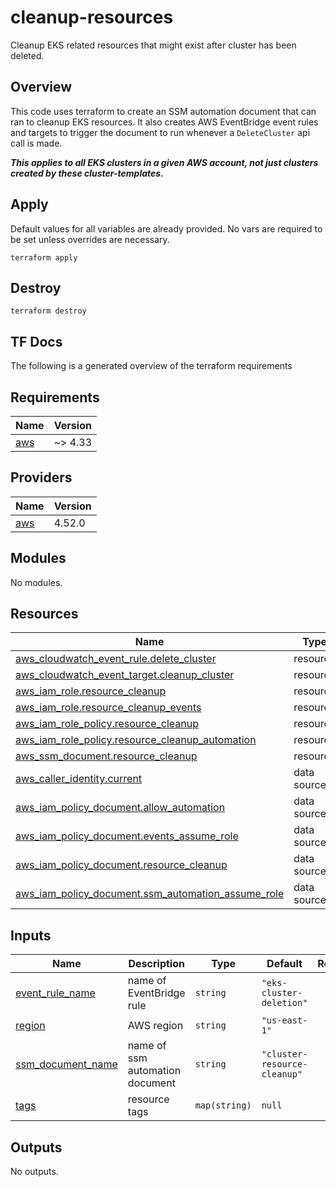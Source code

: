 # cleanup-resources
Cleanup EKS related resources that might exist after cluster has been deleted.

## Overview
This code uses terraform to create an SSM automation document that can ran to cleanup EKS resources.  It also creates AWS EventBridge event rules and targets to trigger the document to run whenever a `DeleteCluster` api call is made.

***This applies to all EKS clusters in a given AWS account, not just clusters created by these cluster-templates.***

## Apply
Default values for all variables are already provided.  No vars are required to be set unless overrides are necessary.

```
terraform apply
```

## Destroy
```
terraform destroy
```

## TF Docs
The following is a generated overview of the terraform requirements

<!-- BEGIN_TF_DOCS -->
## Requirements

| Name | Version |
|------|---------|
| <a name="requirement_aws"></a> [aws](#requirement\_aws) | ~> 4.33 |

## Providers

| Name | Version |
|------|---------|
| <a name="provider_aws"></a> [aws](#provider\_aws) | 4.52.0 |

## Modules

No modules.

## Resources

| Name | Type |
|------|------|
| [aws_cloudwatch_event_rule.delete_cluster](https://registry.terraform.io/providers/hashicorp/aws/latest/docs/resources/cloudwatch_event_rule) | resource |
| [aws_cloudwatch_event_target.cleanup_cluster](https://registry.terraform.io/providers/hashicorp/aws/latest/docs/resources/cloudwatch_event_target) | resource |
| [aws_iam_role.resource_cleanup](https://registry.terraform.io/providers/hashicorp/aws/latest/docs/resources/iam_role) | resource |
| [aws_iam_role.resource_cleanup_events](https://registry.terraform.io/providers/hashicorp/aws/latest/docs/resources/iam_role) | resource |
| [aws_iam_role_policy.resource_cleanup](https://registry.terraform.io/providers/hashicorp/aws/latest/docs/resources/iam_role_policy) | resource |
| [aws_iam_role_policy.resource_cleanup_automation](https://registry.terraform.io/providers/hashicorp/aws/latest/docs/resources/iam_role_policy) | resource |
| [aws_ssm_document.resource_cleanup](https://registry.terraform.io/providers/hashicorp/aws/latest/docs/resources/ssm_document) | resource |
| [aws_caller_identity.current](https://registry.terraform.io/providers/hashicorp/aws/latest/docs/data-sources/caller_identity) | data source |
| [aws_iam_policy_document.allow_automation](https://registry.terraform.io/providers/hashicorp/aws/latest/docs/data-sources/iam_policy_document) | data source |
| [aws_iam_policy_document.events_assume_role](https://registry.terraform.io/providers/hashicorp/aws/latest/docs/data-sources/iam_policy_document) | data source |
| [aws_iam_policy_document.resource_cleanup](https://registry.terraform.io/providers/hashicorp/aws/latest/docs/data-sources/iam_policy_document) | data source |
| [aws_iam_policy_document.ssm_automation_assume_role](https://registry.terraform.io/providers/hashicorp/aws/latest/docs/data-sources/iam_policy_document) | data source |

## Inputs

| Name | Description | Type | Default | Required |
|------|-------------|------|---------|:--------:|
| <a name="input_event_rule_name"></a> [event\_rule\_name](#input\_event\_rule\_name) | name of EventBridge rule | `string` | `"eks-cluster-deletion"` | no |
| <a name="input_region"></a> [region](#input\_region) | AWS region | `string` | `"us-east-1"` | no |
| <a name="input_ssm_document_name"></a> [ssm\_document\_name](#input\_ssm\_document\_name) | name of ssm automation document | `string` | `"cluster-resource-cleanup"` | no |
| <a name="input_tags"></a> [tags](#input\_tags) | resource tags | `map(string)` | `null` | no |

## Outputs

No outputs.
<!-- END_TF_DOCS -->
